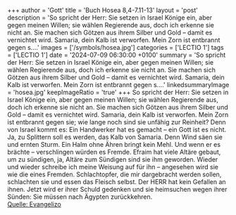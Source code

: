 +++
author = 'Gott'
title = 'Buch Hosea 8,4-7.11-13'
layout = 'post'
description = 'So spricht der Herr: Sie setzen in Israel Könige ein, aber gegen meinen Willen; sie wählen Regierende aus, doch ich erkenne sie nicht an. Sie machen sich Götzen aus ihrem Silber und Gold – damit es vernichtet wird. Samaria, dein Kalb ist verworfen. Mein Zorn ist entbrannt gegen s....'
images = ['/symbols/hosea.jpg']
categories = ['LECTIO 1']
tags = ['LECTIO 1']
date = '2024-07-09 06:30:00 +0100'
summary = 'So spricht der Herr: Sie setzen in Israel Könige ein, aber gegen meinen Willen; sie wählen Regierende aus, doch ich erkenne sie nicht an. Sie machen sich Götzen aus ihrem Silber und Gold – damit es vernichtet wird. Samaria, dein Kalb ist verworfen. Mein Zorn ist entbrannt gegen s....'
linkedsummaryImage = 'hosea.jpg'
keepImageRatio = 'true'
+++
So spricht der Herr: Sie setzen in Israel Könige ein, aber gegen meinen Willen; sie wählen Regierende aus, doch ich erkenne sie nicht an. Sie machen sich Götzen aus ihrem Silber und Gold – damit es vernichtet wird.
Samaria, dein Kalb ist verworfen. Mein Zorn ist entbrannt gegen sie; wie lange noch sind sie unfähig zur Reinheit?
Denn von Israel kommt es: Ein Handwerker hat es gemacht – ein Gott ist es nicht.<!--more--> Ja, zu Splittern soll es werden, das Kalb von Samaria.
Denn Wind säen sie und ernten Sturm. Ein Halm ohne Ähren bringt kein Mehl. Und wenn er es brächte – verschlingen würden es Fremde.
Efraim hat viele Altäre gebaut, um zu sündigen, ja, Altäre zum Sündigen sind sie ihm geworden.
Wieder und wieder schreibe ich meine Weisung auf für ihn – angesehen wird sie wie die eines Fremden.
Schlachtopfer, die mir dargebracht werden sollen, schlachten sie und essen das Fleisch selbst. Der HERR hat kein Gefallen an ihnen. Jetzt wird er ihrer Schuld gedenken und sie heimsuchen wegen ihrer Sünden: Sie müssen nach Ägypten zurückkehren.<br> [Quelle: Evangelizo](https://evangeliumtagfuertag.org/DE/gospel)